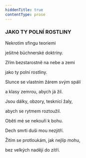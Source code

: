 ```yaml
---
hiddenTitle: true
contentType: prose
---
```


### JAKO TY POLNÍ ROSTLINY

Nekrotím sfingu teoriemi 

ješitné büchnerské doktríny. 

Zřím bezstarostně na nebe a zemi 

jako ty polní rostliny.

Slunce se vlastním žárem svým spálí 

a klasy zemrou, abych já žil. 

Jsou dálky, obzory, tesknící žaly, 

abych se rytmem roztoužil.

Oběti mé se nekouří k bohu. 

Dech smrti duši mou nezjitří. 

Žitím se protloukám, jak nejlíp mohu, 

bez velkých nadějí do zítří.
